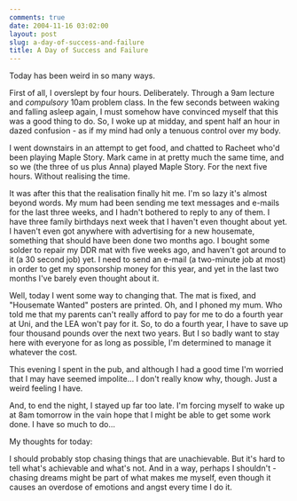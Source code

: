 ```yaml
---
comments: true
date: 2004-11-16 03:02:00
layout: post
slug: a-day-of-success-and-failure
title: A Day of Success and Failure
---
```


Today has been weird in so many ways.  

First of all, I overslept by four hours.  Deliberately.  Through a 9am lecture and *compulsory* 10am problem class.  In the few seconds between waking and falling asleep again, I must somehow have convinced myself that this was a good thing to do.  So, I woke up at midday, and spent half an hour in dazed confusion - as if my mind had only a tenuous control over my body.  

I went downstairs in an attempt to get food, and chatted to Racheet who'd been playing Maple Story.  Mark came in at pretty much the same time, and so we (the three of us plus Anna) played Maple Story.  For the next five hours.  Without realising the time.  

It was after this that the realisation finally hit me.  I'm so lazy it's almost beyond words.  My mum had been sending me text messages and e-mails for the last three weeks, and I hadn't bothered to reply to any of them.  I have three family birthdays next week that I haven't even thought about yet.  I haven't even got anywhere with advertising for a new housemate, something that should have been done two months ago.  I bought some solder to repair my DDR mat with five weeks ago, and haven't got around to it (a 30 second job) yet.  I need to send an e-mail (a two-minute job at most) in order to get my sponsorship money for this year, and yet in the last two months I've barely even thought about it.  

Well, today I went some way to changing that.  The mat is fixed, and "Housemate Wanted" posters are printed.  Oh, and I phoned my mum.  Who told me that my parents can't really afford to pay for me to do a fourth year at Uni, and the LEA won't pay for it.  So, to do a fourth year, I have to save up four thousand pounds over the next two years.  But I so badly want to stay here with everyone for as long as possible, I'm determined to manage it whatever the cost.  

This evening I spent in the pub, and although I had a good time I'm worried that I may have seemed impolite...  I don't really know why, though.  Just a weird feeling I have.  

And, to end the night, I stayed up far too late.  I'm forcing myself to wake up at 8am tomorrow in the vain hope that I might be able to get some work done.  I have so much to do...  

My thoughts for today:  

I should probably stop chasing things that are unachievable.  But it's hard to tell what's achievable and what's not.  And in a way, perhaps I shouldn't - chasing dreams might be part of what makes me myself, even though it causes an overdose of emotions and angst every time I do it.
